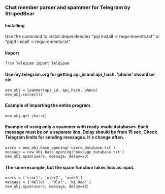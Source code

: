### Chat member parser and spammer for Telegram by StripedBear

#### Installing
Use the command to install dependencies "pip install -r requirements.txt" or "pip3 install -r requirements.txt"

#### Import
```from TeleSpam import TeleSpam```

#### Use my.telegram.org for getting api_id and api_hash. 'phone' should be str.
 ```new_obj = Spammer(api_id, api_hash, phone)```\
 ```new_obj.connect()```

#### Example of importing the entire program.
```new_obj.get_chats()```

#### Example of using only a spammer with ready-made databases. Each message must be on a separate line. Delay should be from 15 sec. Check Telegram limits for sending messages. It`s change often.
```users = new_obj.base_opening('users_database.txt')```\
```message = new_obj.base_opening('message_database.txt')```\
```new_obj.spam(users, message, delay=20)```

#### The same example, but the spam function takes lists as input.
```users = ['user1', 'user2', 'user3']```\
```message = ['Hello!', 'Ola!', 'Ni Hao!']```\
```new_obj.spam(users, message, delay=20)```
